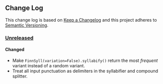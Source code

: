 ## Change Log
This change log is based on [Keep a Changelog](http://keepachangelog.com/) and this project adheres to [Semantic Versioning](http://semver.org/).

### [Unreleased](#unreleased)
#### Changed
- Make ```FinnSyll(variation=False).syllabify()``` return the most *frequent* variant instead of a random variant.
- Treat all input punctuation as delimiters in the syllabifier and compound splitter.
